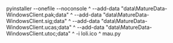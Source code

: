 pyinstaller --onefile --noconsole ^ --add-data "data\\MatureData-WindowsClient.pak;data" ^ --add-data "data\\MatureData-WindowsClient.sig;data" ^ --add-data "data\\MatureData-WindowsClient.ucas;data"  ^ --add-data "data\\MatureData-WindowsClient.utoc;data"  ^ -i loli.ico ^ mau.py
